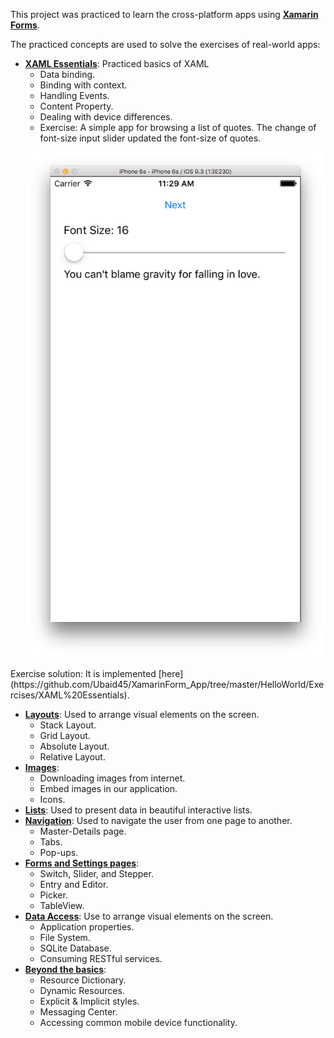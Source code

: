 This project was practiced to learn the cross-platform apps using **[Xamarin Forms](https://dotnet.microsoft.com/apps/xamarin/xamarin-forms)**. 

The practiced concepts are used to solve the exercises of real-world apps:
- **[XAML Essentials](https://github.com/Ubaid45/XamarinForm_App/blob/master/HelloWorld/Basics)**: Practiced basics of XAML
     - Data binding.
     - Binding with context.
     - Handling Events.
     - Content Property.
     - Dealing with device differences.
     - Exercise: A simple app for browsing a list of quotes. The change of font-size input slider updated the font-size of quotes.
       <p>
  <img src="https://github.com/Ubaid45/XamarinForm_App/blob/master/HelloWorld/Exercises/XAML%20Essentials/Quotes%20App.png" />
</p>
     Exercise solution: It is implemented [here](https://github.com/Ubaid45/XamarinForm_App/tree/master/HelloWorld/Exercises/XAML%20Essentials).
   
- **[Layouts](https://github.com/Ubaid45/XamarinForm_App/tree/master/HelloWorld/Exercises/Layout)**: Used to arrange visual elements on the screen.
     - Stack Layout.
     - Grid Layout.
     - Absolute Layout.
     - Relative Layout.
- **[Images](https://github.com/Ubaid45/XamarinForm_App/blob/master/HelloWorld/Exercises/Images)**: 
     - Downloading images from internet.
     - Embed images in our application.
     - Icons.
- **[Lists](https://github.com/Ubaid45/XamarinForm_App/blob/master/HelloWorld/Exercises/List)**: Used to present data in beautiful interactive lists.
- **[Navigation](https://github.com/Ubaid45/XamarinForm_App/blob/master/HelloWorld/Exercises/Navigation)**: Used to navigate the user from one page to another.
     - Master-Details page.
     - Tabs.
     - Pop-ups.
- **[Forms and Settings pages](https://github.com/Ubaid45/XamarinForm_App/blob/master/HelloWorld/Forms%20and%20Setting%20Pages)**:
     - Switch, Slider, and Stepper.
     - Entry and Editor.
     - Picker.
     - TableView.
- **[Data Access](https://github.com/Ubaid45/XamarinForm_App/blob/master/HelloWorld/Data%20Access)**: Use to arrange visual elements on the screen.
     - Application properties.
     - File System.
     - SQLite Database.
     - Consuming RESTful services.
- **[Beyond the basics](https://github.com/Ubaid45/XamarinForm_App/tree/master/HelloWorld/Beyond%20the%20basics)**:
     - Resource Dictionary.
     - Dynamic Resources.
     - Explicit & Implicit styles.
     - Messaging Center.
     - Accessing common mobile device functionality.
